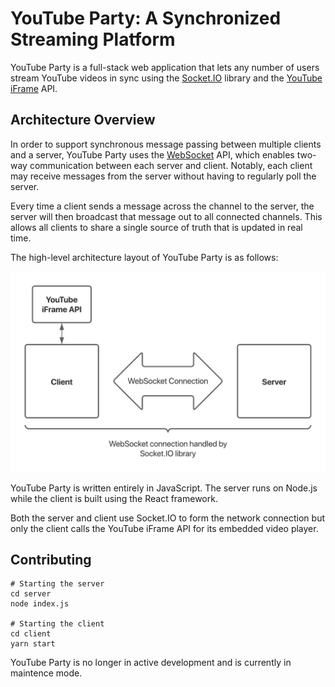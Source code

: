 # YouTube Party: A Synchronized Streaming Platform

YouTube Party is a full-stack web application that lets any number of users
stream YouTube videos in sync using the 
[Socket.IO](https://socket.io) library and the 
[YouTube iFrame](https://developers.google.com/youtube/iframe_api_reference)
API.

## Architecture Overview

In order to support synchronous message passing between multiple clients and a
server, YouTube Party uses the 
[WebSocket](https://developer.mozilla.org/en-US/docs/Web/API/WebSockets_API) 
API, which enables two-way communication
between each server and client. Notably, each client may receive messages from
the server without having to regularly poll the server.

Every time a client sends a message across the channel to the server, the server
will then broadcast that message out to all connected channels. This allows all
clients to share a single source of truth that is updated in real time.

The high-level architecture layout of YouTube Party is as follows:

<img
  src="images/full-architecture.png"
  title="Full Architecture"
  alt="Full Architecture"
/>

YouTube Party is written entirely in JavaScript. The server runs on Node.js
while the client is built using the React framework.

Both the server and client use Socket.IO to form the network connection but only
the client calls the YouTube iFrame API for its embedded video player.

## Contributing

```console
# Starting the server
cd server
node index.js

# Starting the client
cd client
yarn start
```

YouTube Party is no longer in active development and is currently in maintence
mode.
